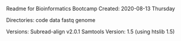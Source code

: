 Readme for Bioinformatics Bootcamp
Created: 2020-08-13 Thursday

Directories:
code
data
fastq
genome


Versions:
Subread-align v2.0.1
Samtools Version: 1.5 (using htslib 1.5)

